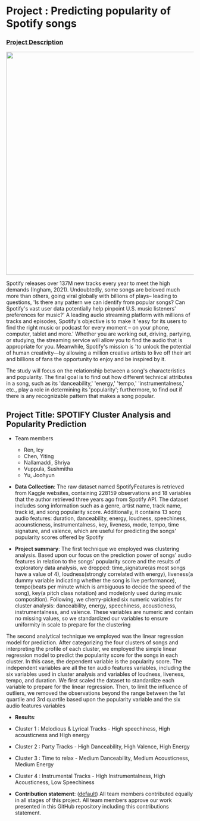 # Project : Predicting popularity of Spotify songs

### [Project Description](doc/project2_desc.md)

<img src="figs/abcd.png" width="600">

Spotify releases over 137M new tracks every year to meet the high demands (Ingham,
2021). Undoubtedly, some songs are beloved much more than others, going viral globally with
billions of plays– leading to questions, 'Is there any pattern we can identify from popular songs?
Can Spotify's vast user data potentially help pinpoint U.S. music listeners' preferences for
music?'
A leading audio streaming platform with millions of tracks and episodes, Spotify's
objective is to make it 'easy for its users to find the right music or podcast for every moment – on
your phone, computer, tablet and more.' Whether you are working out, driving, partying, or
studying, the streaming service will allow you to find the audio that is appropriate for you.
Meanwhile, Spotify's mission is 'to unlock the potential of human creativity—by allowing a
million creative artists to live off their art and billions of fans the opportunity to enjoy and be
inspired by it.

The study will focus on the relationship between a song's characteristics and popularity.
The final goal is to find out how different technical attributes in a song, such as its 'danceability,'
'energy,' 'tempo,' 'instrumentalness,' etc., play a role in determining its 'popularity'; furthermore,
to find out if there is any recognizable pattern that makes a song popular.

## Project Title: SPOTIFY Cluster Analysis and Popularity Prediction

+ Team members
	+ Ren, Icy
	+ Chen, Yiting
	+ Nallamaddi, Shriya
	+ Vuppula, Sushmitha
	+ Yu, Joohyun

+ **Data Collection**: The raw dataset named SpotifyFeatures is retrieved from Kaggle websites, containing
228159 observations and 18 variables that the author retrieved three years ago from Spotify API.
The dataset includes song information such as a genre, artist name, track name, track id, and
song popularity score. Additionally, it contains 13 song audio features: duration, danceability,
energy, loudness, speechiness, acounsticness, instrumentalness, key, liveness, mode, tempo, time
signature, and valence, which are useful for predicting the songs' popularity scores offered by
Spotify

+ **Project summary**: The first technique we employed was clustering analysis. Based upon our focus on the
prediction power of songs' audio features in relation to the songs' popularity score and the results
of exploratory data analysis, we dropped: time_signature(as most songs have a value of 4),
loudness(strongly correlated with energy), liveness(a dummy variable indicating whether the
song is live performance), tempo(beats per minute which is ambiguous to decide the speed of the
song), key(a pitch class notation) and mode(only used during music composition).
Following, we cherry-picked six numeric variables for cluster analysis: danceability,
energy, speechiness, acousticness, instrumentalness, and valence. These variables are numeric
and contain no missing values, so we standardized our variables to ensure uniformity in scale to
prepare for the clustering

The second analytical technique we employed was the linear regression model for
prediction. After categorizing the four clusters of songs and interpreting the profile of each
cluster, we employed the simple linear regression model to predict the popularity score for the
songs in each cluster. In this case, the dependent variable is the popularity score. The
independent variables are all the ten audio features variables, including the six variables used in
cluster analysis and variables of loudness, liveness, tempo, and duration. We first scaled the
dataset to standardize each variable to prepare for the linear regression. Then, to limit the
influence of outliers, we removed the observations beyond the range between the 1st quartile and
3rd quartile based upon the popularity variable and the six audio features variables

+ **Results**: 
+ Cluster 1 : Melodious & Lyrical Tracks - High speechiness, High acousticness and High energy
+ Cluster 2 : Party Tracks - High Danceability, High Valence, High Energy
+ Cluster 3 : Time to relax - Medium Danceability, Medium Acousticness, Medium Energy
+ Cluster 4 : Instrumental Tracks - High Instrumentalness, High Acousticness, Low Speechiness

+ **Contribution statement**: ([default](doc/a_note_on_contributions.md)) All team members contributed equally in all stages of this project. All team members approve our work presented in this GitHub repository including this contributions statement.
